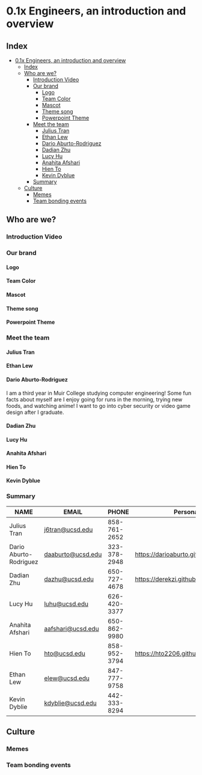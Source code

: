 # 0.1x Engineers, an introduction and overview 
## Index
- [0.1x Engineers, an introduction and overview](#01x-engineers-an-introduction-and-overview)
	- [Index](#index)
	- [Who are we?](#who-are-we)
		- [Introduction Video](#introduction-video)
		- [Our brand](#our-brand)
			- [Logo](#logo)
			- [Team Color](#team-color)
			- [Mascot](#mascot)
			- [Theme song](#theme-song)
			- [Powerpoint Theme](#powerpoint-theme)
		- [Meet the team](#meet-the-team)
			- [Julius Tran](#julius-tran)
			- [Ethan Lew](#ethan-lew)
			- [Dario Aburto-Rodriguez](#dario-aburto-rodriguez)
			- [Dadian Zhu](#dadian-zhu)
			- [Lucy Hu](#lucy-hu)
			- [Anahita Afshari](#anahita-afshari)
			- [Hien To](#hien-to)
			- [Kevin Dyblue](#kevin-dyblue)
		- [Summary](#summary)
	- [Culture](#culture)
		- [Memes](#memes)
		- [Team bonding events](#team-bonding-events)


## Who are we?
### Introduction Video

### Our brand

#### Logo
#### Team Color
#### Mascot
#### Theme song
#### Powerpoint Theme

### Meet the team

#### Julius Tran
#### Ethan Lew
#### Dario Aburto-Rodriguez
I am a third year in Muir College studying computer engineering! Some fun facts about myself are I enjoy going for runs in the morning, trying new foods, and watching anime! I want to go into cyber security or video game design after I graduate. 
#### Dadian Zhu
#### Lucy Hu
#### Anahita Afshari
#### Hien To
#### Kevin Dyblue

### Summary
| NAME                   | EMAIL             | PHONE        | Personal Github                        |
|------------------------|-------------------|--------------|----------------------------------------|
| Julius Tran            | j6tran@ucsd.edu   | 858-761-2652 |                                        |
| Dario Aburto-Rodriguez | daaburto@ucsd.edu | 323-378-2948 | https://darioaburto.github.io/CSE110_Lab1/                                       |
| Dadian Zhu             | dazhu@ucsd.edu    | 650-727-4678 | https://derekzi.github.io/Lab1/        |
| Lucy Hu                | luhu@ucsd.edu     | 626-420-3377 |                                        |
| Anahita Afshari        | aafshari@ucsd.edu | 650-862-9980 |                                        |
| Hien To                | hto@ucsd.edu      | 858-952-3794 | https://hto2206.github.io/CSE110Lab1/  |
| Ethan Lew              | elew@ucsd.edu     | 847-777-9758 |                                        |
| Kevin Dyblie           | kdyblie@ucsd.edu  | 442-333-8294 |                                        |


## Culture
### Memes
### Team bonding events

